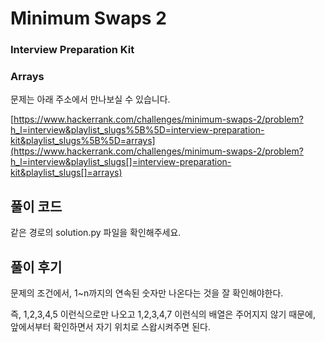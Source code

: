 # Minimum Swaps 2

### Interview Preparation Kit

### Arrays



문제는 아래 주소에서 만나보실 수 있습니다.

[https://www.hackerrank.com/challenges/minimum-swaps-2/problem?h_l=interview&playlist_slugs%5B%5D=interview-preparation-kit&playlist_slugs%5B%5D=arrays](https://www.hackerrank.com/challenges/minimum-swaps-2/problem?h_l=interview&playlist_slugs[]=interview-preparation-kit&playlist_slugs[]=arrays)



## 풀이 코드

같은 경로의 solution.py 파일을 확인해주세요.



## 풀이 후기

문제의 조건에서, 1~n까지의 연속된 숫자만 나온다는 것을 잘 확인해야한다.

즉, 1,2,3,4,5 이런식으로만 나오고 1,2,3,4,7 이런식의 배열은 주어지지 않기 때문에, 앞에서부터 확인하면서 자기 위치로 스왑시켜주면 된다.